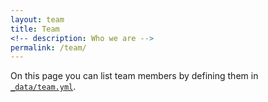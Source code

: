 ```yaml
---
layout: team
title: Team
<!-- description: Who we are -->
permalink: /team/
---
```


On this page you can list team members by defining them in [`_data/team.yml`](https://github.com/peterdesmet/petridish/blob/master/_data/team.yml).